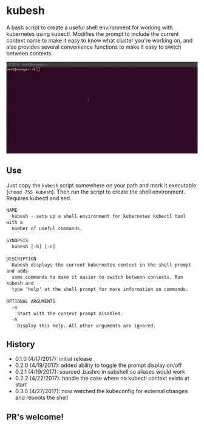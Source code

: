 # kubesh
A bash script to create a useful shell environment for working with kubernetes using kubectl. Modifies the prompt to include the current context name to make it easy to know what cluster you're working on, and also provides several convenience functions to make it easy to switch between contexts.

![kubesh](kubesh_cast.gif)

## Use

Just copy the `kubesh` script somewhere on your path and mark it executable (`chmod 755 kubesh`). Then run the script to create the shell environment. Requires kubectl and sed.

```
NAME
  kubesh - sets up a shell environment for kubernetes kubectl tool with a
  number of useful commands.

SYNOPSIS
  kubesh [-h] [-n]

DESCRIPTION
  Kubesh displays the current kubernetes context in the shell prompt and adds
  some commands to make it easier to switch between contexts. Run kubesh and
  type 'help' at the shell prompt for more information on commands.

OPTIONAL ARGUMENTS
  -n
    Start with the context prompt disabled.
  -h
    Display this help. All other arguments are ignored.
```

## History

  - 0.1.0 (4/17/2017): initial release
  - 0.2.0 (4/19/2017): added ability to toggle the prompt display on/off
  - 0.2.1 (4/19/2017): sourced .bashrc in subshell so aliases would work
  - 0.2.2 (4/22/2017): handle the case where no kubectl context exists at start
  - 0.3.0 (4/27/2017): now watched the kubeconfig for external changes and reboots the shell

## PR's welcome!
